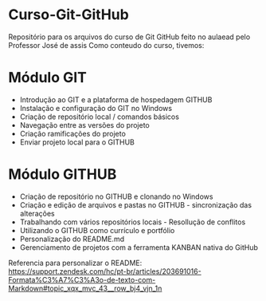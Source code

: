 # Curso-Git-GitHub
Repositório para os arquivos do curso de Git GitHub feito no aulaead pelo Professor José de assis
Como conteudo do curso, tivemos:

# Módulo GIT
 * Introdução ao GIT e a plataforma de hospedagem GITHUB
 * Instalação e configuração do GIT no Windows
 * Criação de repositório local / comandos básicos
 * Navegação entre as versões do projeto
 * Criação ramificações do projeto
 * Enviar projeto local para o GITHUB

# Módulo GITHUB
 * Criação de repositório no GITHUB e clonando no Windows
 * Criação e edição de arquivos e pastas no GITHUB - sincronização das alterações
 * Trabalhando com vários repositórios locais - Resollução de conflitos
 * Utilizando o GITHUB como currículo e portfólio
 * Personalização do README.md
 * Gerenciamento de projetos com a ferramenta KANBAN nativa do GitHub
 
 Referencia para personalizar o README:
    https://support.zendesk.com/hc/pt-br/articles/203691016-Formata%C3%A7%C3%A3o-de-texto-com-Markdown#topic_xqx_mvc_43__row_bj4_vjn_1n


